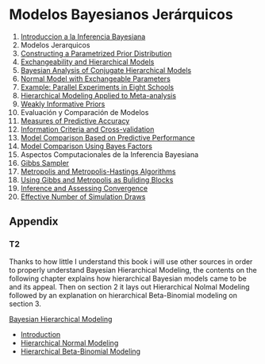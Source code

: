 # Modelos Bayesianos Jerárquicos

1. [Introduccion a la Inferencia Bayesiana](./01_intro.md)
2. Modelos Jerarquicos
 1. [Constructing a Parametrized Prior Distribution](./T2/01.md)
 2. [Exchangeability and Hierarchical Models](./T2/02.md)
 3. [Bayesian Analysis of Conjugate Hierarchical Models](./T2/03.md)
 4. [Normal Model with Exchangeable Parameters](./T2/04_normal_model.md)
 5. [Example: Parallel Experiments in Eight Schools](./T2/05_example_normal.md)
 6. [Hierarchical Modeling Applied to Meta-analysis](./T2/06_hierarchical_meta_analysis.md)
 7. [Weakly Informative Priors](./T2/07_weakly_informative_priors.md)
3. Evaluación y Comparación de Modelos
  1. [Measures of Predictive Accuracy](T3/01_measure_precditive_accuracy)
  2. [Information Criteria and Cross-validation](T3/02_information_criteria_and_crossvalidation)
  3. [Model Comparison Based on Predictive Performance](T3/03_model_comparison_based_on_predictive_performance)
  4. [Model Comparison Using Bayes Factors](T3/04_model_comparison_using_bayes_factors)
4. Aspectos Computacionales de la Inferencia Bayesiana
  1. [Gibbs Sampler](./T4/01_gibbs_sampler)
  2. [Metropolis and Metropolis-Hastings Algorithms](./T4/02_metropolist_algorithm)
  3. [Using Gibbs and Metropolis as Buliding Blocks](./T4/03_using_gibbs_and_metropolis)
  4. [Inference and Assessing Convergence](./T4/04_inference_and_assesing_convergence)
  5. [Effective Number of Simulation Draws](./T4/05_effective_number_of_simulations)

## Appendix

### T2

Thanks to how little I understand this book i will use other sources in order to properly understand Bayesian Hierarchical Modeling, the contents on the following chapter explains how hierarchical Bayesian models came to be and its appeal. Then on section 2 it lays out Hierarchical Nolmal Modeling followed by an explanation on hierarchical Beta-Binomial modeling on section 3.

[Bayesian Hierarchical Modeling](https://bayesball.github.io/BOOK/bayesian-hierarchical-modeling.html)

- [Introduction](./T2/11_introduction.md)
- [Hierarchical Normal Modeling](./T2/12_hierarchical_normal_modeling.md)
- [Hierarchical Beta-Binomial Modeling](./T2/13_hierarchical_beta_binomial_modeling)
